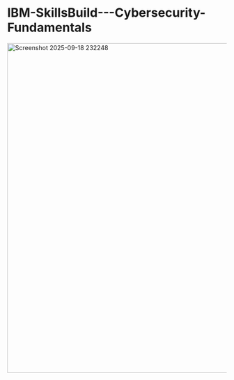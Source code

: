 # IBM-SkillsBuild---Cybersecurity-Fundamentals

<img width="1227" height="758" alt="Screenshot 2025-09-18 232248" src="https://github.com/user-attachments/assets/89116e9a-daad-4d27-a9d8-aa9090d3b2a8" />
